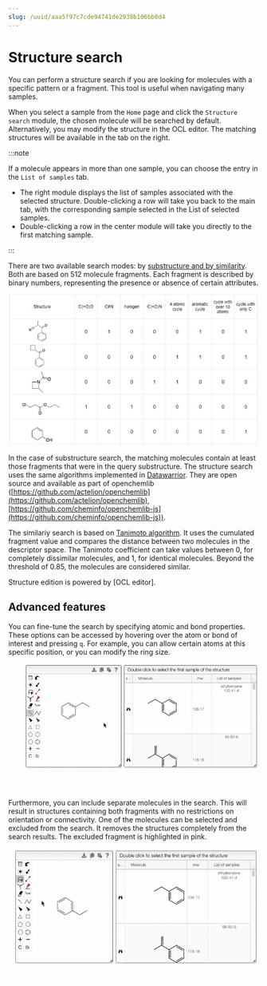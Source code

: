 ```yaml
---
slug: /uuid/aaa5f97c7cde94741de2938b106bb0d4
---
```


# Structure search

You can perform a structure search if you are looking for molecules with a specific pattern or a fragment. This tool is useful when navigating many samples.

When you select a sample from the `Home` page and click the `Structure search` module, the chosen molecule will be searched by default. Alternatively, you may modify the structure in the OCL editor. The matching structures will be available in the tab on the right.

:::note

If a molecule appears in more than one sample, you can choose the entry in the `List of samples` tab.

- The right module displays the list of samples associated with the selected structure. Double-clicking a row will take you back to the main tab, with the corresponding sample selected in the List of selected samples.
- Double-clicking a row in the center module will take you directly to the first matching sample.

:::

There are two available search modes: by [substructure and by similarity](10.1186/s13321-015-0061-y). Both are based on 512 molecule fragments. Each fragment is described by binary numbers, representing the presence or absence of certain attributes.

![search](search.jpeg)

In the case of substructure search, the matching molecules contain at least those fragments that were in the query substructure. The structure search uses the same algorithms implemented in [Datawarrior](http://www.openmolecules.org/datawarrior). They are open source and available as part of openchemlib \([https://github.com/actelion/openchemlib](https://github.com/actelion/openchemlib), [https://github.com/cheminfo/openchemlib-js](https://github.com/cheminfo/openchemlib-js)).

The similariy search is based on [Tanimoto algorithm](https://en.wikipedia.org/wiki/Jaccard_index). It uses the cumulated fragment value and compares the distance between two molecules in the descriptor space. The Tanimoto coefficient can take values between 0, for completely dissimilar molecules, and 1, for identical molecules. Beyond the threshold of 0.85, the molecules are considered similar.

Structure edition is powered by [OCL editor].

## Advanced features

You can fine-tune the search by specifying atomic and bond properties. These options can be accessed by hovering over the atom or bond of interest and pressing `q`. For example, you can allow certain atoms at this specific position, or you can modify the ring size.

![advanced options](advanced_options.gif)

Furthermore, you can include separate molecules in the search. This will result in structures containing both fragments with no restrictions on orientation or connectivity. One of the molecules can be selected and excluded from the search. It removes the structures completely from the search results. The excluded fragment is highlighted in pink.

![excluded fragment](excluded_fragment.gif)
